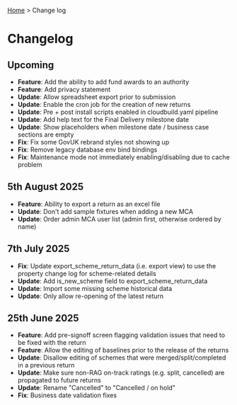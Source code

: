[Home](../README.md) > Change log

# Changelog

## Upcoming

- **Feature**: Add the ability to add fund awards to an authority
- **Feature**: Add privacy statement
- **Update**: Allow spreadsheet export prior to submission
- **Update**: Enable the cron job for the creation of new returns
- **Update**: Pre + post install scripts enabled in cloudbuild.yaml pipeline
- **Update**: Add help text for the Final Delivery milestone date
- **Update**: Show placeholders when milestone date / business case sections are empty
- **Fix**: Fix some GovUK rebrand styles not showing up 
- **Fix**: Remove legacy database env bind bindings
- **Fix**: Maintenance mode not immediately enabling/disabling due to cache problem

## 5th August 2025

- **Feature**: Ability to export a return as an excel file
- **Update**: Don't add sample fixtures when adding a new MCA
- **Update**: Order admin MCA user list (admin first, otherwise ordered by name)

## 7th July 2025

- **Fix**: Update export_scheme_return_data (i.e. export view) to use the property change log for scheme-related details
- **Update**: Add is_new_scheme field to export_scheme_return_data
- **Update**: Import some missing scheme historical data
- **Update**: Only allow re-opening of the latest return

## 25th June 2025

- **Feature**: Add pre-signoff screen flagging validation issues that need to be fixed with the return
- **Feature**: Allow the editing of baselines prior to the release of the returns
- **Update**: Disallow editing of schemes that were merged/split/completed in a previous return
- **Update**: Make sure non-RAG on-track ratings (e.g. split, cancelled) are propagated to future returns
- **Update**: Rename "Cancelled" to "Cancelled / on hold"
- **Fix**: Business date validation fixes
